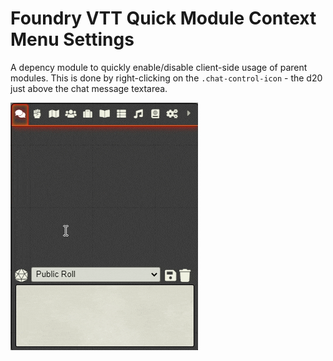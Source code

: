 # Foundry VTT Quick Module Context Menu Settings

A depency module to quickly enable/disable client-side usage of parent modules. This is done by right-clicking on the `.chat-control-icon` - the d20 just above the chat message textarea.

![context menu settings](./images/context-menu-settings.gif)
